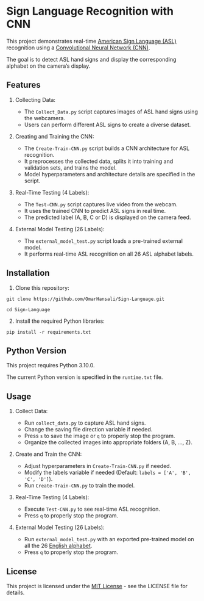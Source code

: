 # Sign Language Recognition with CNN
This project demonstrates real-time [American Sign Language (ASL)](https://en.wikipedia.org/wiki/American_Sign_Language) recognition using a [Convolutional Neural Network (CNN)](https://en.wikipedia.org/wiki/Convolutional_neural_network).

The goal is to detect ASL hand signs and display the corresponding alphabet on the camera’s display.

## Features
1. Collecting Data:
    - The `Collect_Data.py` script captures images of ASL hand signs using the webcamera.
    - Users can perform different ASL signs to create a diverse dataset.
  
2. Creating and Training the CNN:
    - The `Create-Train-CNN.py` script builds a CNN architecture for ASL recognition.
    - It preprocesses the collected data, splits it into training and validation sets, and trains the model.
    - Model hyperparameters and architecture details are specified in the script.
  
3. Real-Time Testing (4 Labels):
    - The `Test-CNN.py` script captures live video from the webcam.
    - It uses the trained CNN to predict ASL signs in real time.
    - The predicted label (A, B, C or D) is displayed on the camera feed.
  
4. External Model Testing (26 Labels):
    - The `external_model_test.py` script loads a pre-trained external model.
    - It performs real-time ASL recognition on all 26 ASL alphabet labels.

## Installation
1. Clone this repository:
  ```
  git clone https://github.com/OmarHansali/Sign-Language.git
  ```
  ```
  cd Sign-Language
  ```


2. Install the required Python libraries:
  ```
  pip install -r requirements.txt
  ```

## Python Version

This project requires Python 3.10.0.

The current Python version is specified in the `runtime.txt` file.


## Usage
1. Collect Data:
    - Run `collect_data.py` to capture ASL hand signs.
    - Change the saving file direction variable if needed.
    - Press `s` to save the image or `q` to properly stop the program.
    - Organize the collected images into appropriate folders (A, B, …, Z).

  
2. Create and Train the CNN:
    - Adjust hyperparameters in `Create-Train-CNN.py` if needed.
    - Modify the labels variable if needed (Default: `labels = ['A', 'B', 'C', 'D']`).
    - Run `Create-Train-CNN.py` to train the model.
  
3. Real-Time Testing (4 Labels):
    - Execute `Test-CNN.py` to see real-time ASL recognition.
    - Press `q` to properly stop the program.
  
4. External Model Testing (26 Labels):
    - Run `external_model_test.py` with an exported pre-trained model on all the 26 [English alphabet](https://en.wikipedia.org/wiki/English_alphabet).
    - Press `q` to properly stop the program.

## License
This project is licensed under the [MIT License](https://choosealicense.com/licenses/mit/) - see the LICENSE file for details.
